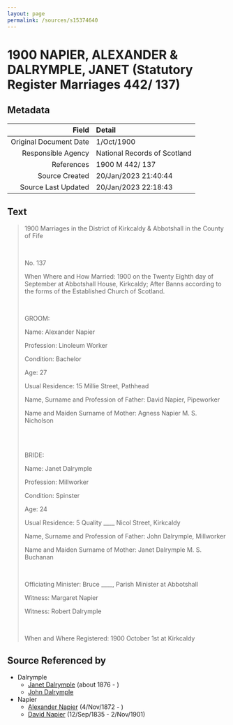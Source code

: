 ```yaml
---
layout: page
permalink: /sources/s15374640
---
```


# 1900 NAPIER, ALEXANDER & DALRYMPLE, JANET (Statutory Register Marriages 442/ 137)

## Metadata

Field | Detail
---:|:---
Original Document Date | 1/Oct/1900
Responsible Agency | National Records of Scotland
References | 1900 M 442/ 137
Source Created | 20/Jan/2023 21:40:44
Source Last Updated | 20/Jan/2023 22:18:43

## Text

> 1900 Marriages in the District of Kirkcaldy & Abbotshall in the County of Fife
>
> <br/>
>
> No. 137
>
> When Where and How Married: 1900 on the Twenty Eighth day of September at Abbotshall House, Kirkcaldy; After Banns according to the forms of the Established Church of Scotland.
>
> <br/>
>
> GROOM:
>
> Name: Alexander Napier
>
> Profession: Linoleum Worker
>
> Condition: Bachelor
>
> Age: 27
>
> Usual Residence: 15 Millie Street, Pathhead
>
> Name, Surname and Profession of Father: David Napier, Pipeworker
>
> Name and Maiden Surname of Mother: Agness Napier M. S. Nicholson
>
> <br/>
>
> <br/>
>
> BRIDE:
>
> Name: Janet Dalrymple
>
> Profession: Millworker
>
> Condition: Spinster
>
> Age: 24
>
> Usual Residence: 5 Quality ____ Nicol Street, Kirkcaldy
>
> Name, Surname and Profession of Father: John Dalrymple, Millworker
>
> Name and Maiden Surname of Mother: Janet Dalrymple M. S. Buchanan
>
> <br/>
>
> Officiating Minister: Bruce ____, Parish Minister at Abbotshall
>
> Witness: Margaret Napier
>
> Witness: Robert Dalrymple
>
> <br/>
>
> When and Where Registered: 1900 October 1st at Kirkcaldy
>

## Source Referenced by

* Dalrymple
  * [Janet Dalrymple](../people/@30057967@-janet-dalrymple-b1876-d.md) (about 1876 - )
  * [John Dalrymple](../people/@90699645@-john-dalrymple-b-d.md)
* Napier
  * [Alexander Napier](../people/@22451165@-alexander-napier-b1872-11-4-d.md) (4/Nov/1872 - )
  * [David Napier](../people/@41697732@-david-napier-b1835-9-12-d1901-11-2.md) (12/Sep/1835 - 2/Nov/1901)
